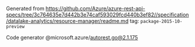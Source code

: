 Generated from https://github.com/Azure/azure-rest-api-specs/tree/3c764635e7d442b3e74caf593029fcd440b3ef82//specification/datalake-analytics/resource-manager/readme.md tag: `package-2015-10-preview`

Code generator @microsoft.azure/autorest.go@2.1.175


